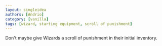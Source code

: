 ```yaml
---
layout: singleidea
authors: [Andrio]
category: [vanilla]
tags: [wizard, starting equipment, scroll of punishment]
---
```

Don't maybe give Wizards a scroll of punishment in their initial inventory.
